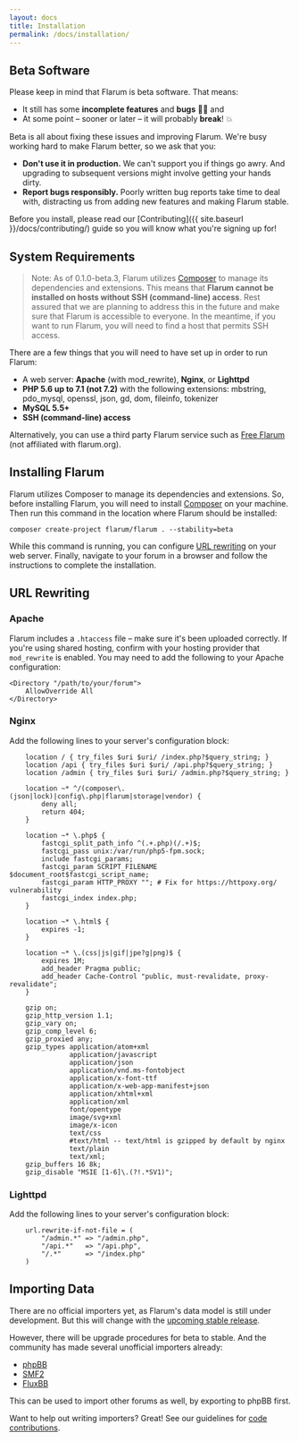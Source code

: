 ```yaml
---
layout: docs
title: Installation
permalink: /docs/installation/
---
```

## Beta Software

Please keep in mind that Flarum is beta software. That means:

* It still has some **incomplete features** and **bugs** 🐛🐞 and
* At some point – sooner or later – it will probably **break**! 💥

Beta is all about fixing these issues and improving Flarum. We're busy working hard to make Flarum better, so we ask that you:

* **Don't use it in production.** We can't support you if things go awry. And upgrading to subsequent versions might involve getting your hands dirty.
* **Report bugs responsibly.** Poorly written bug reports take time to deal with, distracting us from adding new features and making Flarum stable.

Before you install, please read our [Contributing]({{ site.baseurl }}/docs/contributing/) guide so you will know what you're signing up for!

<a name="system-requirements"></a>

## System Requirements

> Note: As of 0.1.0-beta.3, Flarum utilizes [Composer](https://getcomposer.org) to manage its dependencies and extensions. This means that **Flarum cannot be installed on hosts without SSH (command-line) access**. Rest assured that we are planning to address this in the future and make sure that Flarum is accessible to everyone. In the meantime, if you want to run Flarum, you will need to find a host that permits SSH access.

There are a few things that you will need to have set up in order to run Flarum:

* A web server: **Apache** (with mod_rewrite), **Nginx**, or **Lighttpd**
* **PHP 5.6 up to 7.1 (not 7.2)** with the following extensions: mbstring, pdo_mysql, openssl, json, gd, dom, fileinfo, tokenizer
* **MySQL 5.5+**
* **SSH (command-line) access**

Alternatively, you can use a third party Flarum service such as [Free Flarum](https://www.freeflarum.com) (not affiliated with flarum.org).

<a name="installing-flarum"></a>

## Installing Flarum

Flarum utilizes Composer to manage its dependencies and extensions. So, before installing Flarum, you will need to install [Composer](https://getcomposer.org) on your machine. Then run this command in the location where Flarum should be installed:

```raw
composer create-project flarum/flarum . --stability=beta
```

While this command is running, you can configure [URL rewriting](#url-rewriting) on your web server. Finally, navigate to your forum in a browser and follow the instructions to complete the installation.

<a name="url-rewriting"></a>

## URL Rewriting

<a name="apache"></a>

### Apache

Flarum includes a `.htaccess` file – make sure it's been uploaded correctly. If you're using shared hosting, confirm with your hosting provider that `mod_rewrite` is enabled. You may need to add the following to your Apache configuration:

    <Directory "/path/to/your/forum">
        AllowOverride All
    </Directory>

<a name="nginx"></a>

### Nginx

Add the following lines to your server's configuration block:

```
    location / { try_files $uri $uri/ /index.php?$query_string; }
    location /api { try_files $uri $uri/ /api.php?$query_string; }
    location /admin { try_files $uri $uri/ /admin.php?$query_string; }

    location ~* ^/(composer\.(json|lock)|config\.php|flarum|storage|vendor) {
        deny all;
        return 404;
    }

    location ~* \.php$ {
        fastcgi_split_path_info ^(.+.php)(/.+)$;
        fastcgi_pass unix:/var/run/php5-fpm.sock;
        include fastcgi_params;
        fastcgi_param SCRIPT_FILENAME $document_root$fastcgi_script_name;
        fastcgi_param HTTP_PROXY ""; # Fix for https://httpoxy.org/ vulnerability
        fastcgi_index index.php;
    }
    
    location ~* \.html$ {
        expires -1;
    }

    location ~* \.(css|js|gif|jpe?g|png)$ {
        expires 1M;
        add_header Pragma public;
        add_header Cache-Control "public, must-revalidate, proxy-revalidate";
    }

    gzip on;
    gzip_http_version 1.1;
    gzip_vary on;
    gzip_comp_level 6;
    gzip_proxied any;
    gzip_types application/atom+xml
               application/javascript
               application/json
               application/vnd.ms-fontobject
               application/x-font-ttf
               application/x-web-app-manifest+json
               application/xhtml+xml
               application/xml
               font/opentype
               image/svg+xml
               image/x-icon
               text/css
               #text/html -- text/html is gzipped by default by nginx
               text/plain
               text/xml;
    gzip_buffers 16 8k;
    gzip_disable "MSIE [1-6]\.(?!.*SV1)";
```

<a name="lighttpd"></a>

### Lighttpd

Add the following lines to your server's configuration block:

```
    url.rewrite-if-not-file = (
        "/admin.*" => "/admin.php",
        "/api.*"   => "/api.php",
        "/.*"      => "/index.php"
    )
```

<a name="importing-data"></a>

## Importing Data

There are no official importers yet, as Flarum's data model is still under development. But this will change with the [upcoming stable release](/roadmap).

However, there will be upgrade procedures for beta to stable. And the community has made several unofficial importers already:

- [phpBB](https://discuss.flarum.org/d/1117-phpbb-migrate-script-updated-for-beta-5)
- [SMF2](https://github.com/ItalianSpaceAstronauticsAssociation/smf2_to_flarum)
- [FluxBB](https://discuss.flarum.org/d/3867-fluxbb-to-flarum-migration-tool)

This can be used to import other forums as well, by exporting to phpBB first.

Want to help out writing importers? Great! See our guidelines for [code contributions](https://github.com/flarum/flarum/blob/master/CONTRIBUTING.md).
